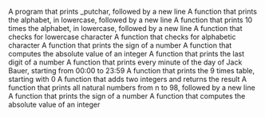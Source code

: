 A program that prints _putchar, followed by a new line
A function that prints the alphabet, in lowercase, followed by a new line
A function that prints 10 times the alphabet, in lowercase, followed by a new line
A function that checks for lowercase character
A function that checks for alphabetic character
A function that prints the sign of a number
A function that computes the absolute value of an integer
A function that prints the last digit of a number
A function that prints every minute of the day of Jack Bauer, starting from 00:00 to 23:59
A function that prints the 9 times table, starting with 0
A function that adds two integers and returns the result
A function that prints all natural numbers from n to 98, followed by a new line
A function that prints the sign of a number
A function that computes the absolute value of an integer
